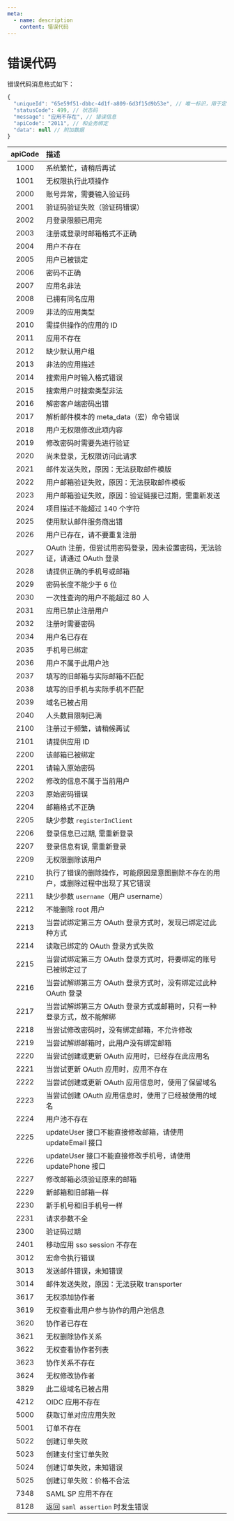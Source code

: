 ```yaml
---
meta:
  - name: description
    content: 错误代码
---
```


# 错误代码

<LastUpdated/>

错误代码消息格式如下：

```js
{
  "uniqueId": "65e59f51-dbbc-4d1f-a809-6d3f15d9b53e", // 唯一标识，用于定位错误
  "statusCode": 499, // 状态码
  "message": "应用不存在", // 错误信息
  "apiCode": "2011", // 和业务绑定
  "data": null // 附加数据
}
```

| apiCode | 描述                                                   |
| :------: | :----------------------------------------------------- |
|1000|系统繁忙，请稍后再试|
|1001|无权限执行此项操作|
|2000|账号异常，需要输入验证码|
|2001|验证码验证失败（验证码错误）|
|2002|月登录限额已用完|
|2003|注册或登录时邮箱格式不正确|
|2004|用户不存在|
|2005|用户已被锁定|
|2006|密码不正确|
|2007|应用名非法|
|2008|已拥有同名应用|
|2009|非法的应用类型|
|2010|需提供操作的应用的 ID|
|2011|应用不存在|
|2012|缺少默认用户组|
|2013|非法的应用描述|
|2014|搜索用户时输入格式错误|
|2015|搜索用户时搜索类型非法|
|2016|解密客户端密码出错|
|2017|解析邮件模本的 meta_data（宏）命令错误|
|2018|用户无权限修改此项内容|
|2019|修改密码时需要先进行验证|
|2020|尚未登录，无权限访问此请求|
|2021|邮件发送失败，原因：无法获取邮件模版|
|2022|用户邮箱验证失败，原因：无法获取邮件模板|
|2023|用户邮箱验证失败，原因：验证链接已过期，需重新发送|
|2024|项目描述不能超过 140 个字符|
|2025|使用默认邮件服务商出错|
|2026|用户已存在，请不要重复注册|
|2027|OAuth 注册，但尝试用密码登录，因未设置密码，无法验证，请通过 OAuth 登录|
|2028|请提供正确的手机号或邮箱|
|2029|密码长度不能少于 6 位|
|2030|一次性查询的用户不能超过 80 人|
|2031|应用已禁止注册用户|
|2032|注册时需要密码|
|2034|用户名已存在|
|2035|手机号已绑定|
|2036|用户不属于此用户池|
|2037|填写的旧邮箱与实际邮箱不匹配|
|2038|填写的旧手机与实际手机不匹配|
|2039|域名已被占用|
|2040|人头数目限制已满|
|2100|注册过于频繁，请稍候再试|
|2101|请提供应用 ID|
|2200|该邮箱已被绑定|
|2201|请输入原始密码|
|2202|修改的信息不属于当前用户|
|2203|原始密码错误|
|2204|邮箱格式不正确|
|2205|缺少参数 `registerInClient`|
|2206|登录信息已过期, 需重新登录|
|2207|登录信息有误, 需重新登录|
|2209|无权限删除该用户|
|2210|执行了错误的删除操作，可能原因是意图删除不存在的用户，或删除过程中出现了其它错误|
|2211|缺少参数 `username`（用户 username）|
|2212|不能删除 root 用户|
|2213|当尝试绑定第三方 OAuth 登录方式时，发现已绑定过此种方式|
|2214|读取已绑定的 OAuth 登录方式失败|
|2215|当尝试绑定第三方 OAuth 登录方式时，将要绑定的账号已被绑定过了|
|2216|当尝试解绑第三方 OAuth 登录方式时，没有绑定过此种 OAuth 登录|
|2217|当尝试解绑第三方 OAuth 登录方式或邮箱时，只有一种登录方式，故不能解绑|
|2218|当尝试修改密码时，没有绑定邮箱，不允许修改|
|2219|当尝试解绑邮箱时，此用户没有绑定邮箱|
|2220|当尝试创建或更新 OAuth 应用时，已经存在此应用名|
|2221|当尝试更新 OAuth 应用时，应用不存在|
|2222|当尝试创建或更新 OAuth 应用信息时，使用了保留域名|
|2223|当尝试创建 OAuth 应用信息时，使用了已经被使用的域名|
|2224|用户池不存在|
|2225|updateUser 接口不能直接修改邮箱，请使用 updateEmail 接口|
|2226|updateUser 接口不能直接修改手机号，请使用 updatePhone 接口|
|2227|修改邮箱必须验证原来的邮箱|
|2229|新邮箱和旧邮箱一样|
|2230|新手机号和旧手机号一样|
|2231|请求参数不全|
|2300|验证码过期|
|2401|移动应用 sso session 不存在|
|3012|宏命令执行错误|
|3013|发送邮件错误，未知错误|
|3014|邮件发送失败，原因：无法获取 transporter|
|3617|无权添加协作者|
|3619|无权查看此用户参与协作的用户池信息|
|3620|协作者已存在|
|3621|无权删除协作关系|
|3622|无权查看协作者列表|
|3623|协作关系不存在|
|3624|无权修改协作者|
|3829|此二级域名已被占用|
|4212|OIDC 应用不存在|
|5000|获取订单对应应用失败|
|5001|订单不存在|
|5022|创建订单失败|
|5023|创建支付宝订单失败|
|5024|创建订单失败，未知错误|
|5025|创建订单失败：价格不合法|
|7348|SAML SP 应用不存在|
|8128|返回 `saml assertion` 时发生错误|
